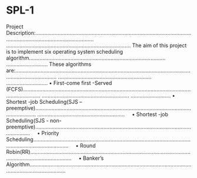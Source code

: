 # SPL-1

Project Description:....................................................................................................................................................................
....................................................................................
The aim of this project is to implement six operating system scheduling algorithm............................................................................................
............................
These algorithms are:........................................................................................................................................................
............................................................... ............................
    • First-come first -Served (FCFS)........................................................................................................................................
    ........................................................... ...........................
    • Shortest -job Scheduling(SJS – preemptive).............................................................................................................................
    ........................................................... 
    • Shortest -job Scheduling(SJS - non-preemptive).........................................................................................................................
    • Priority Scheduling....................................................................................................................................................
    • Round Robin(RR)........................................................................................................................................................
    • Banker’s Algorithm.....................................................................................................................................................
